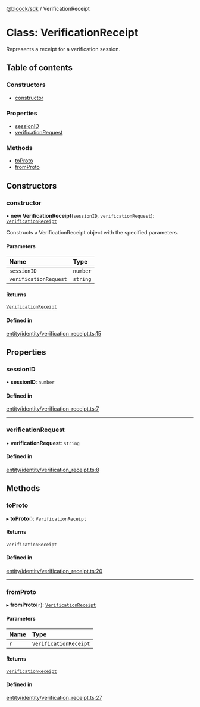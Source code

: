 [@bloock/sdk](../index.md) / VerificationReceipt

# Class: VerificationReceipt

Represents a receipt for a verification session.

## Table of contents

### Constructors

- [constructor](VerificationReceipt.md#constructor)

### Properties

- [sessionID](VerificationReceipt.md#sessionid)
- [verificationRequest](VerificationReceipt.md#verificationrequest)

### Methods

- [toProto](VerificationReceipt.md#toproto)
- [fromProto](VerificationReceipt.md#fromproto)

## Constructors

### constructor

• **new VerificationReceipt**(`sessionID`, `verificationRequest`): [`VerificationReceipt`](VerificationReceipt.md)

Constructs a VerificationReceipt object with the specified parameters.

#### Parameters

| Name | Type |
| :------ | :------ |
| `sessionID` | `number` |
| `verificationRequest` | `string` |

#### Returns

[`VerificationReceipt`](VerificationReceipt.md)

#### Defined in

[entity/identity/verification_receipt.ts:15](https://github.com/bloock/bloock-sdk/blob/82af4b7/languages/js/src/entity/identity/verification_receipt.ts#L15)

## Properties

### sessionID

• **sessionID**: `number`

#### Defined in

[entity/identity/verification_receipt.ts:7](https://github.com/bloock/bloock-sdk/blob/82af4b7/languages/js/src/entity/identity/verification_receipt.ts#L7)

___

### verificationRequest

• **verificationRequest**: `string`

#### Defined in

[entity/identity/verification_receipt.ts:8](https://github.com/bloock/bloock-sdk/blob/82af4b7/languages/js/src/entity/identity/verification_receipt.ts#L8)

## Methods

### toProto

▸ **toProto**(): `VerificationReceipt`

#### Returns

`VerificationReceipt`

#### Defined in

[entity/identity/verification_receipt.ts:20](https://github.com/bloock/bloock-sdk/blob/82af4b7/languages/js/src/entity/identity/verification_receipt.ts#L20)

___

### fromProto

▸ **fromProto**(`r`): [`VerificationReceipt`](VerificationReceipt.md)

#### Parameters

| Name | Type |
| :------ | :------ |
| `r` | `VerificationReceipt` |

#### Returns

[`VerificationReceipt`](VerificationReceipt.md)

#### Defined in

[entity/identity/verification_receipt.ts:27](https://github.com/bloock/bloock-sdk/blob/82af4b7/languages/js/src/entity/identity/verification_receipt.ts#L27)
